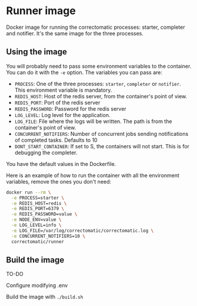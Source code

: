 # Runner image

Docker image for running the correctomatic processes: starter, completer and notifier. It's the same image for the three processes.

## Using the image

You will probably need to pass some environment variables to the container. You can do it with the `-e` option. The variables you can pass are:

- `PROCESS`: One of the three processes: `starter`, `completer` or `notifier`. This environment variable is mandatory.
- `REDIS_HOST`: Host of the redis server, from the container's point of view.
- `REDIS_PORT`: Port of the redis server
- `REDIS_PASSWORD`: Password for the redis server
- `LOG_LEVEL`: Log level for the application.
- `LOG_FILE`: File where the logs will be written. The path is from the container's point of view.
- `CONCURRENT_NOTIFIERS`: Number of concurrent jobs sending notifications of completed tasks. Defaults to 10
- `DONT_START_CONTAINER`: If set to S, the containers will not start. This is for debugging the completer.

You have the default values in the Dockerfile.

Here is an example of how to run the container with all the environment variables, remove the ones you don't need:
```bash
docker run --rm \
  -e PROCESS=starter \
  -e REDIS_HOST=redis \
  -e REDIS_PORT=6379 \
  -e REDIS_PASSWORD=value \
  -e NODE_ENV=value \
  -e LOG_LEVEL=info \
  -e LOG_FILE=/var/log/correctomatic/correctomatic.log \
  -e CONCURRENT_NOTIFIERS=10 \
  correctomatic/runner
```

## Build the image

TO-DO

Configure modifying .env

Build the image with `./build.sh`


